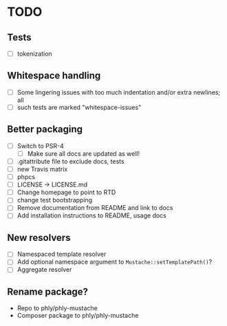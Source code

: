# TODO

## Tests 

- [ ] tokenization

## Whitespace handling
- [ ] Some lingering issues with too much indentation and/or extra newlines; all
- [ ] such tests are marked "whitespace-issues"

## Better packaging

- [ ] Switch to PSR-4
    - [ ] Make sure all docs are updated as well!
- [ ] .gitattribute file to exclude docs, tests
- [ ] new Travis matrix
- [ ] phpcs
- [ ] LICENSE -> LICENSE.md
- [ ] Change homepage to point to RTD
- [ ] change test bootstrapping
- [ ] Remove documentation from README and link to docs
- [ ] Add installation instructions to README, usage docs

## New resolvers

- [ ] Namespaced template resolver
- [ ] Add optional namespace argument to `Mustache::setTemplatePath()`?
- [ ] Aggregate resolver

## Rename package?

- Repo to phly/phly-mustache
- Composer package to phly/phly-mustache
